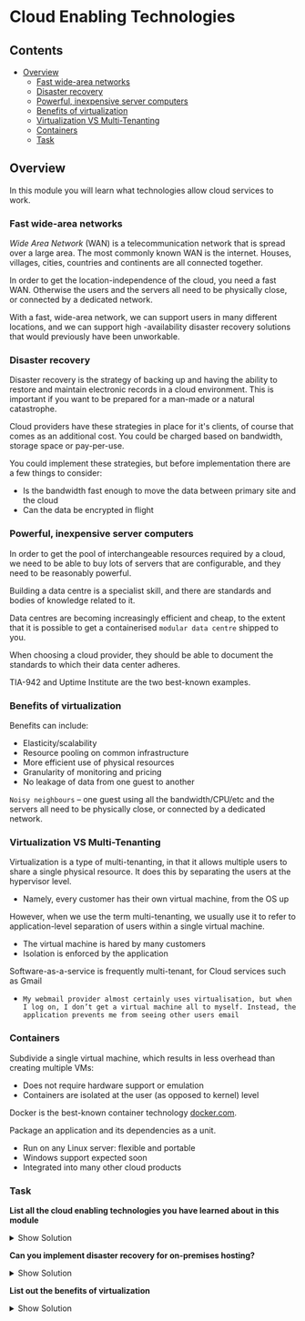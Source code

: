# Cloud Enabling Technologies



<!--TOC_START-->
## Contents
- [Overview](#overview)
	- [Fast wide-area networks](#fast-widearea-networks)
	- [Disaster recovery](#disaster-recovery)
	- [Powerful, inexpensive server computers](#powerful-inexpensive-server-computers)
	- [Benefits of virtualization](#benefits-of-virtualization)
	- [Virtualization VS Multi-Tenanting](#virtualization-vs-multitenanting)
	- [Containers](#containers)
	- [Task](#task)

<!--TOC_END-->
## Overview
In this module you will learn what technologies allow cloud services to work.

### Fast wide-area networks

*Wide Area Network* (WAN) is a telecommunication network that is spread over a large area. 
The most commonly known WAN is the internet.
Houses, villages, cities, countries and continents are all connected together.

In order to get the location-independence of the cloud, you need a fast WAN. 
Otherwise the users and the servers all need to be physically close, or connected by a dedicated network.

With a fast, wide-area network, we can support users in many different locations, and we can support high
-availability disaster recovery solutions that would previously have been unworkable.

### Disaster recovery

Disaster recovery is the strategy of backing up and having the ability to restore and maintain electronic records in
 a cloud environment. 
 This is important if you want to be prepared for a man-made or a natural catastrophe.

Cloud providers have these strategies in place for it's clients, of course that comes as an additional cost. 
You could be charged based on bandwidth, storage space or pay-per-use.

You could implement these strategies, but before implementation there are a few things to consider:
* Is the bandwidth fast enough to move the data between primary site and the cloud
* Can the data be encrypted in flight

### Powerful, inexpensive server computers

In order to get the pool of interchangeable resources required by a cloud, we need to be able to buy lots of servers 
that are configurable, and they need to be reasonably powerful.

Building a data centre is a specialist skill, and there are standards and bodies of knowledge related to it.

Data centres are becoming increasingly efficient and cheap, to the extent that it is possible to get a containerised 
`modular data centre` shipped to you.

When choosing a cloud provider, they should be able to document the standards to which their data center adheres.

TIA-942 and Uptime Institute are the two best-known examples.

### Benefits of virtualization

Benefits can include:
* Elasticity/scalability
* Resource pooling on common infrastructure
* More efficient use of physical resources
* Granularity of monitoring and pricing
* No leakage of data from one guest to another

`Noisy neighbours` – one guest using all the bandwidth/CPU/etc and the servers all need to be physically close, or
 connected by a dedicated network.

### Virtualization VS Multi-Tenanting

Virtualization is a type of multi-tenanting, in that it allows multiple users to share a single physical resource.
It does this by separating the users at the hypervisor level.
* Namely, every customer has their own virtual machine, from the OS up

However, when we use the term multi-tenanting, we usually use it to refer to application-level separation of users
 within a single virtual machine.
* The virtual machine is hared by many customers
* Isolation is enforced by the application

Software-as-a-service is frequently multi-tenant, for Cloud services such as Gmail
* `My webmail provider almost certainly uses virtualisation, but when I log on, I don’t get a virtual machine all to
 myself. Instead, the application prevents me from seeing other users email`
  

### Containers

Subdivide a single virtual machine, which results in less overhead than creating multiple VMs:
* Does not require hardware support or emulation
* Containers are isolated at the user (as opposed to kernel) level

Docker is the best-known container technology [docker.com](https://docker.com).

Package an application and its dependencies as a unit.
* Run on any Linux server: flexible and portable
* Windows support expected soon
* Integrated into many other cloud products

### Task

**List all the cloud enabling technologies you have learned about in this module**
<details>
<summary>Show Solution</summary>
<ul>
  <li>Fast wide area networks</li>
  <li>Disaster recovery</li>
  <li>Powerful, inexpensive server computers</li>
  <li>Benefits of virtualization</li>
  <li>Virtualization VS Multi-Tenanting</li>
  <li>Containers</li>
</ul>
</details>

**Can you implement disaster recovery for on-premises hosting?**
<details>
<summary>Show Solution</summary>
Yes, with appropriate configuration. 
Additionally security, and infrastructure has to support it.
</details>

**List out the benefits of virtualization**
<details>
<summary>Show Solution</summary>
<ul>
  <li>Elasticity/scalability</li>
  <li>Resource pooling on common infrastructure</li>
  <li>More efficient use of physical resources</li>
  <li>Granularity of monitoring and pricing</li>
  <li>No leakage of data from one guest to another</li>
</ul>
</details>
